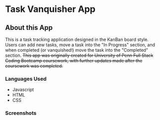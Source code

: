 # Task Vanquisher App

## About this App 
This is a task tracking application designed in the KanBan board style. Users can add new tasks, move a task into the "In Progress" section, and when completed (or vanquished!) move the task into the "Completed" section.
~~This app was originally created for University of Penn Full Stack Coding Bootcamp coursework, with further updates made after the coursework was completed.~~

### Languages Used
* Javascript
* HTML
* CSS

### Screenshots

